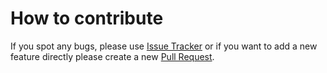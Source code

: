 
# How to contribute

If you spot any bugs, please use [Issue Tracker](https://github.com/abhishekarya1/hello-friend-ng-mod/issues) or if you want to add a new feature directly please create a new [Pull Request](https://github.com/abhishekarya1/hello-friend-ng-mod/pulls).
